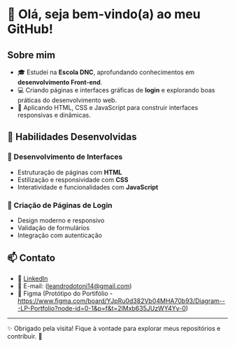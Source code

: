 # 👋 Olá, seja bem-vindo(a) ao meu GitHub!

## Sobre mim

- 🎓 Estudei na **Escola DNC**, aprofundando conhecimentos em **desenvolvimento Front-end**.
- 💻 Criando páginas e interfaces gráficas de **login** e explorando boas práticas do desenvolvimento web.
- 🚀 Aplicando HTML, CSS e JavaScript para construir interfaces responsivas e dinâmicas.

## 📌 Habilidades Desenvolvidas

### 🔹 Desenvolvimento de Interfaces
- Estruturação de páginas com **HTML**
- Estilização e responsividade com **CSS**
- Interatividade e funcionalidades com **JavaScript**

### 🔹 Criação de Páginas de Login
- Design moderno e responsivo
- Validação de formulários
- Integração com autenticação


## 📫 Contato

- 💼 [LinkedIn](https://www.linkedin.com/in/leandrooliveiradias/)
- 📧 E-mail: (leandrodotoni14@gmail.com)
- 🎨 Figma (Protótipo do Portifólio - https://www.figma.com/board/YJpRu0d382Vb04MHA70b93/Diagram---LP-Portfolio?node-id=0-1&p=f&t=2lMxb635JUzWY4Yv-0)

---
✨ Obrigado pela visita! Fique à vontade para explorar meus repositórios e contribuir. 🚀

